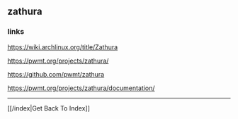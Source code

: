 ## zathura

### links

https://wiki.archlinux.org/title/Zathura

https://pwmt.org/projects/zathura/

https://github.com/pwmt/zathura

https://pwmt.org/projects/zathura/documentation/

---

[[/index|Get Back To Index]]
